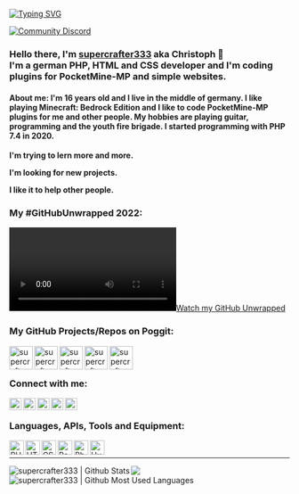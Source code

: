 [![Typing SVG](https://readme-typing-svg.herokuapp.com?center=true&vCenter=true&lines=PocketMine-MP+developer;Web-developer;Trying+to+learn+something+new;Liberal+guy+%F0%9F%92%9B)](.)

[<img alt="Community Discord" src="https://img.shields.io/badge/Discord-7289DA?style=for-the-badge&logo=discord&logoColor=white"/>][discord_server]
### Hello there, I'm [supercrafter333][github] aka Christoph 👋 <br>  I'm a german PHP, HTML and CSS developer and I'm coding plugins for PocketMine-MP and simple websites.

#### **About me:**  I'm 16 years old and I live in the middle of germany. I like playing Minecraft: Bedrock Edition and I like to code PocketMine-MP plugins for me and other people. My hobbies are playing guitar, programming and the youth fire brigade. I started programming with PHP 7.4 in 2020.

**I'm trying to lern more and more.**

**I'm looking for new projects.**

**I like it to help other people.**

### My #GitHubUnwrapped 2022:
<!--[![Unwrapped](https://s3.me-south-1.amazonaws.com/remotionlambda-mesouth1-0p73xasef1/renders/9ukog1pt6q/out.mp4)](.)-->
<!--[![https://github.com/supercrafter333/supercrafter333/blob/master/supercrafter333's%20GitHubUnwrapped.mp4?raw=true]]-->

[![Watch my GitHub Unwrapped](https://github.com/supercrafter333/supercrafter333/blob/master/supercrafter333's%20GitHubUnwrapped.mp4?raw=true)](https://github.com/supercrafter333/supercrafter333/blob/master/supercrafter333's%20GitHubUnwrapped.mp4)

<!--<video controls>
  <source src="https://s3.me-south-1.amazonaws.com/remotionlambda-mesouth1-0p73xasef1/renders/9ukog1pt6q/out.mp4" type="video/mp4">
</video>-->

### My GitHub Projects/Repos on Poggit:
[<img align="left" alt="supercrafter333 | theSpawn" width="42px" src="https://github.com/supercrafter333/theSpawn/blob/master/icon.png" />][thespawn]
[<img align="left" alt="supercrafter333 | theRankShop" width="42px" src="https://github.com/supercrafter333/theRankShop/blob/master/icon.png" />][therankshop]
<!--[<img align="left" alt="supercrafter333 | BetterMute" width="42px" src="https://github.com/supercrafter333/BetterMute/blob/master/icon.gif" />][bettermute]-->
<!--[<img align="left" alt="supercrafter333 | BetterBan" width="42px" src="https://github.com/supercrafter333/BetterBan/blob/master/icon.gif" />][betterban]-->
[<img align="left" alt="supercrafter333 | PlayedTime" width="42px" src="https://github.com/supercrafter333/PlayedTime/blob/master/icon.png" />][playedtime]
[<img align="left" alt="supercrafter333 | BetterBroadcast" width="42px" src="https://github.com/supercrafter333/BetterBroadcast/blob/master/icon.png" />][betterbroadcast]
[<img align="left" alt="supercrafter333 | PlotRate" width="42px" src="https://github.com/supercrafter333/PlotRate/blob/master/icon.png" />][plotrate]
<!--[<img align="left" alt="supercrafter333 | theWarn" width="42x" src="https://github.com/supercrafter333/theWarn/blob/main/icon.png" />][thewarn]-->

<br />
<br />

### Connect with me:

[<img align="left" alt="supercrafter333 | GitHub" width="22px" color="white" src="https://simpleicons.org/icons/github.svg"/>][github]
[<img align="left" alt="supercrafter333 | Instagram" width="22px" src="https://simpleicons.org/icons/instagram.svg"/>][instagram]
[<img align="left" alt="supercrafter333 | YouTube" width="22px" src="https://simpleicons.org/icons/youtube.svg"/>][youtube]
[<img align="left" alt="supercrafter333 | E-Mail" width="22px" src="https://simpleicons.org/icons/gmail.svg"/>][mail]
[<img align="left" alt="supercrafter333 | Discord DM" width="22px" src="https://simpleicons.org/icons/discord.svg"/>][discord]

<br />

### Languages, APIs, Tools and Equipment:

[<img align="left" alt="PHP" width="26px" height="26px" src="https://upload.wikimedia.org/wikipedia/commons/thumb/2/27/PHP-logo.svg/1024px-PHP-logo.svg.png" />](https://php.net)
[<img align="left" alt="HTML5" width="26px" height="26px" src="https://upload.wikimedia.org/wikipedia/commons/thumb/6/61/HTML5_logo_and_wordmark.svg/180px-HTML5_logo_and_wordmark.svg.png" />](https://en.wikipedia.org/wiki/HTML)
[<img align="left" alt="CSS3" width="26px" height="26px" src="https://upload.wikimedia.org/wikipedia/commons/thumb/d/d5/CSS3_logo_and_wordmark.svg/180px-CSS3_logo_and_wordmark.svg.png" />](https://en.wikipedia.org/wiki/CSS)
[<img align="left" alt="PocketMine-MP" width="26px" src="https://images-eu.ssl-images-amazon.com/images/I/41vtkBOXeCL.png" />](https://pmmp.io)
[<img align="left" alt="PhpStorm" width="26px" src="https://upload.wikimedia.org/wikipedia/commons/thumb/c/c9/PhpStorm_Icon.svg/225px-PhpStorm_Icon.svg.png" />](https://www.jetbrains.com/phpstorm/)
[<img align="left" alt="Huawei" width="26px" src="https://seeklogo.com/images/H/Huawei-logo-A8C7CBCAA8-seeklogo.com.png" />](https://www.huawei.com/)

<br />

---

<img align="left" alt="supercrafter333 | Github Stats" src="https://github-readme-stats.vercel.app/api?username=supercrafter333&count_private=true&show_icons=true&hide_border=true5&bg_color=30,e96443,904e95&title_color=fff&text_color=fff" />
<img align="left" alt="supercrafter333 | Github Most Used Languages" src="https://github-readme-stats.vercel.app/api/top-langs/?username=supercrafter333&count_private=true&show_icons=true&hide_border=true5&bg_color=30,e96443,904e95&title_color=fff&text_color=fff" />

![](https://github-profile-trophy.vercel.app/?username=supercrafter333&theme=darkhub)


[betterbroadcast]: https://github.com/supercrafter333/BetterBroadcast
[plotrate]: https://github.com/supercrafter333/PlotRate
[playedtime]: https://github.com/supercrafter333/PlayedTime
[thespawn]: https://github.com/supercrafter333/theSpawn
[therankshop]: https://github.com/supercrafter333/theRankShop
[bettermute]: https://github.com/supercrafter333/BetterMute
[betterban]: https://github.com/supercrafter333/BetterBan
[thewarn]: https://github.com/supercrafter333/theWarn
[github]: https://github.com/supercrafter333
[instagram]: https://www.instagram.com/supercrafter333_real/
[youtube]: https://www.youtube.com/channel/UC5pJ_YpwgBFFJFxX0QrO0vg
[mail]: mailto:mail@supercrafter333.de
[discord_server]: https://discord.gg/ca6cWPpERp
[discord]: https://discordapp.com/users/511252471616897024
